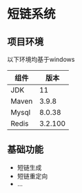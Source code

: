 # 短链系统

## 项目环境

以下环境均基于windows

| 组件  | 版本    |
| ----- | ------- |
| JDK   | 11      |
| Maven | 3.9.8   |
| Mysql | 8.0.38  |
| Redis | 3.2.100 |



## 基础功能

- 短链生成
- 短链重定向
- ...
